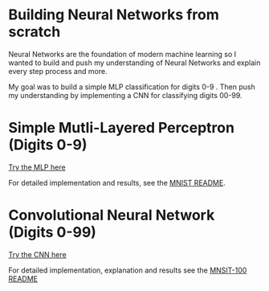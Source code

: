 # Building Neural Networks from scratch

Neural Networks are the foundation of modern machine learning so I wanted to build and push my understanding of Neural Networks and explain every step process and more. 

My goal was to build a simple MLP classification for digits 0-9 . Then push my understanding by implementing a CNN for classifying digits 00-99. 


# Simple Mutli-Layered Perceptron (Digits 0-9) 
[Try the MLP here](https://huggingface.co/spaces/Eli181927/elliot_digit_classifier?logs=container)

For detailed implementation and results, see the [MNIST README](MNIST/README.md). 


# Convolutional Neural Network (Digits 0-99)
[Try the CNN here]()

For detailed implementation, explanation and results see the [MNSIT-100 README](MNIST-100/README.md)

